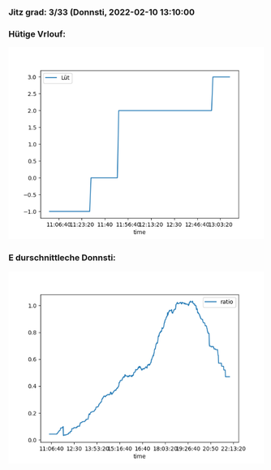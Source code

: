 ### Jitz grad: 3/33 (Donnsti, 2022-02-10 13:10:00

### Hütige Vrlouf:
![Graph](Today.png)

### E durschnittleche Donnsti:
![Graph](Donnsti.png)